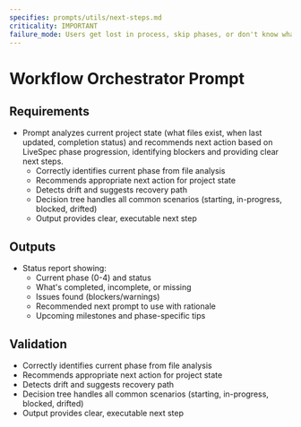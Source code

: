 ```yaml
---
specifies: prompts/utils/next-steps.md
criticality: IMPORTANT
failure_mode: Users get lost in process, skip phases, or don't know what to do next, leading to incomplete adoption
---
```


# Workflow Orchestrator Prompt

## Requirements
- Prompt analyzes current project state (what files exist, when last updated, completion status) and recommends next action based on LiveSpec phase progression, identifying blockers and providing clear next steps.
  - Correctly identifies current phase from file analysis
  - Recommends appropriate next action for project state
  - Detects drift and suggests recovery path
  - Decision tree handles all common scenarios (starting, in-progress, blocked, drifted)
  - Output provides clear, executable next step

## Outputs

- Status report showing:
  - Current phase (0-4) and status
  - What's completed, incomplete, or missing
  - Issues found (blockers/warnings)
  - Recommended next prompt to use with rationale
  - Upcoming milestones and phase-specific tips

## Validation

- Correctly identifies current phase from file analysis
- Recommends appropriate next action for project state
- Detects drift and suggests recovery path
- Decision tree handles all common scenarios (starting, in-progress, blocked, drifted)
- Output provides clear, executable next step
